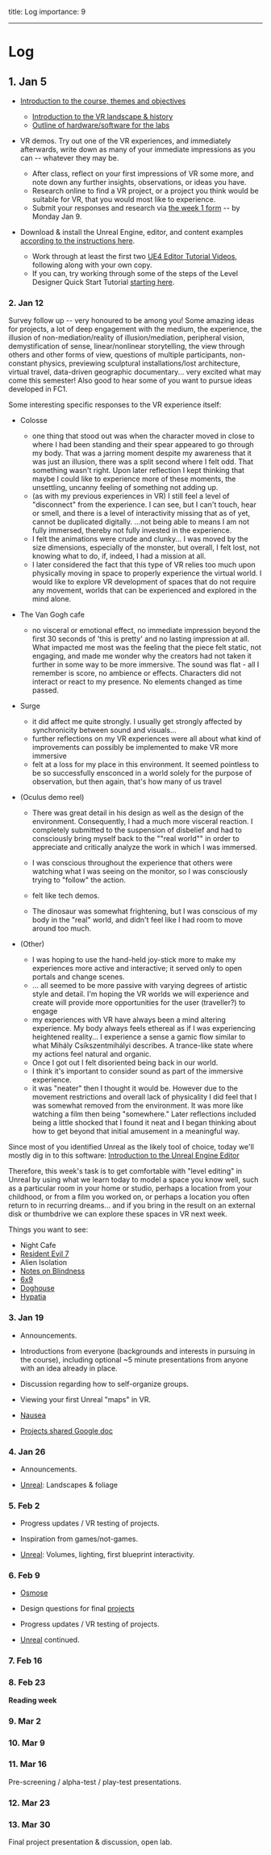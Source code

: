 title: Log
importance: 9

----

# Log

## 1. Jan 5

- [Introduction to the course, themes and objectives](index.html)
	- [Introduction to the VR landscape & history](vr.html)
	- [Outline of hardware/software for the labs](lab.html)

- VR demos. Try out one of the VR experiences, and immediately afterwards, write down as many of your immediate impressions as you can -- whatever they may be.
	- After class, reflect on your first impressions of VR some more, and note down any further insights, observations, or ideas you have.
	- Research online to find a VR project, or a project you think would be suitable for VR, that you would most like to experience. 
	- Submit your responses and research via [the week 1 form](https://docs.google.com/forms/d/e/1FAIpQLSdTvFMQAeuW5IFj6SKBlc0CC-Z8WjBvSorrOrInU8Ej_izBSw/viewform) -- by Monday Jan 9. 

- Download & install the Unreal Engine, editor, and content examples [according to the instructions here](unreal.html). 
	- Work through at least the first two [UE4 Editor Tutorial Videos](https://docs.unrealengine.com/latest/INT/Videos/PLZlv_N0_O1gasd4IcOe9Cx9wHoBB7rxFl/w4XlBKeE46E/index.html), following along with your own copy.
	- If you can, try working through some of the steps of the Level Designer Quick Start Tutorial [starting here](https://docs.unrealengine.com/latest/INT/Videos/PLZlv_N0_O1gak1_FoAJVrEGiLIploeF3F/cl_eoVfNDKU/index.html).

### 2. Jan 12

Survey follow up -- very honoured to be among you! Some amazing ideas for projects, a lot of deep engagement with the medium, the experience, the illusion of non-mediation/reality of illusion/mediation, peripheral vision, demystification of sense, linear/nonlinear storytelling, the view through others  and other forms of view, questions of multiple participants, non-constant physics, previewing sculptural installations/lost architecture, virtual travel, data-driven geographic documentary... very excited what may come this semester! Also good to hear some of you want to pursue ideas developed in FC1.

Some interesting specific responses to the VR experience itself:

- Colosse
	- one thing that stood out was when the character moved in close to where I had been standing and their spear appeared to go through my body.  That was a jarring moment despite my awareness that it was just an illusion, there was a split second where I felt odd.  That something wasn't right.  Upon later reflection I kept thinking that maybe I could like to experience more of these moments, the unsettling, uncanny feeling of something not adding up.
	- (as with my previous experiences in VR) I still feel a level of "disconnect" from the experience. I can see, but I can't touch, hear or smell, and there is a level of interactivity missing that as of yet, cannot be duplicated digitally. ...not being able to means I am not fully immersed, thereby not fully invested in the experience.
	- I felt the animations were crude and clunky... I was moved by the size dimensions, especially of the monster, but overall, I felt lost, not knowing what to do, if, indeed, I had a mission at all. 
	- I later considered the fact that this type of VR relies too much upon physically moving in space to properly experience the virtual world. I would like to explore VR development of spaces that do not require any movement, worlds that can be experienced and explored in the mind alone. 

- The Van Gogh cafe 
	- no visceral or emotional effect, no immediate impression beyond the first 30 seconds of 'this is pretty' and no lasting impression at all. What impacted me most was the feeling that the piece felt static, not engaging, and made me wonder why the creators had not taken it further in some way to be more immersive. The sound was flat - all I remember is score, no ambience or effects. Characters did not interact or react to my presence. No elements changed as time passed.

- Surge 
	- it did affect me quite strongly. I usually get strongly affected by synchronicity between sound and visuals... 
	- further reflections on my VR experiences were all about what kind of improvements can possibly be implemented to make VR more immersive
	- felt at a loss for my place in this environment. It seemed pointless to be so successfully ensconced in a world solely for the purpose of observation, but then again, that's how many of us travel

- (Oculus demo reel) 
	- There was great detail in his design as well as the design of the environment. Consequently, I had a much more visceral reaction. I completely submitted to the suspension of disbelief and had to consciously bring myself back to the ""real world"" in order to appreciate and critically analyze the work in which I was immersed.

	- I was conscious throughout the experience that others were watching what I was seeing on the monitor, so I was consciously trying to "follow" the action. 
	- felt like tech demos. 
	- The dinosaur was somewhat frightening, but I was conscious of my body in the "real" world, and didn't feel like I had room to move around too much. 

- (Other)
	- I was hoping to use the hand-held joy-stick more to make my experiences more active and interactive; it served only to open portals and change scenes. 
	- ... all seemed to be more passive with varying degrees of artistic style and detail. I'm hoping the VR worlds we will experience and create will provide more opportunities for the user (traveller?) to engage
	- my experiences with VR have always been a mind altering experience. My body always feels ethereal as if I was experiencing heightened reality... I experience a sense a gamic flow similar to what Mihály Csíkszentmihályi describes. A trance-like state where my actions feel natural and organic.
	- Once I got out I felt disoriented being back in our world. 
	- I think it's important to consider sound as part of the immersive experience. 
	- it was "neater" then I thought it would be. However due to the movement restrictions and overall lack of physicality I did feel that I was somewhat removed from the environment. It was more like watching a film then being "somewhere." Later reflections included being a little shocked that I found it neat and I began thinking about how to get beyond that initial amusement in a meaningful way.
	

Since most of you identified Unreal as the likely tool of choice, today we'll mostly dig in to this software: [Introduction to the Unreal Engine Editor](unreal.html)

Therefore, this week's task is to get comfortable with "level editing" in Unreal by using what we learn today to model a space you know well, such as a particular room in your home or studio, perhaps a location from your childhood, or from a film you worked on, or perhaps a location you often return to in recurring dreams...  and if you bring in the result on an external disk or thumbdrive we can explore these spaces in VR next week. 

Things you want to see:
- Night Cafe
- [Resident Evil 7](https://www.youtube.com/watch?v=p-WFOJK7h4g)
- Alien Isolation
- [Notes on Blindness](http://www.notesonblindness.co.uk/vr/)
- [6x9](https://www.theguardian.com/world/ng-interactive/2016/apr/27/6x9-a-virtual-experience-of-solitary-confinement)
- [Doghouse](http://thecreatorsproject.vice.com/blog/virtual-reality-film-installation-puts-a-disassociative-twist-on-awkward-family-dinners)
- [Hypatia](http://timefirevr.com/#hypatia)


### 3. Jan 19

- Announcements.

- Introductions from everyone (backgrounds and interests in pursuing in the course), including optional ~5 minute presentations from anyone with an idea already in place.
- Discussion regarding how to self-organize groups.

- Viewing your first Unreal "maps" in VR.

- [Nausea](perception.html)

- [Projects shared Google doc](https://docs.google.com/document/d/1_gRshxJ3okTv0ntoa-_3kIqzgqwKZY8qTuicOCxOS-k/edit)

### 4. Jan 26

- Announcements.

- [Unreal](unreal.html): Landscapes & foliage

### 5. Feb 2

- Progress updates / VR testing of projects.

- Inspiration from games/not-games.

- [Unreal](unreal.html): Volumes, lighting, first blueprint interactivity.

### 6. Feb 9

- [Osmose](osmose.html)

- Design questions for final [projects](project.html)

- Progress updates / VR testing of projects.

- [Unreal](unreal.html) continued.

### 7. Feb 16

### 8. Feb 23

**Reading week**

### 9. Mar 2 

### 10. Mar 9 

### 11. Mar 16

Pre-screening / alpha-test / play-test presentations.
 
### 12. Mar 23

### 13. Mar 30

Final project presentation & discussion, open lab.

<!--

## Schedule

Content may vary from this plan according to needs of progress and interests of students.




Scenarios, 
Maps/flowcharts

(Groups?)

Rough out

Milestones

Create a surround video of the world, and/or a mixed reality video

Final build

-->
